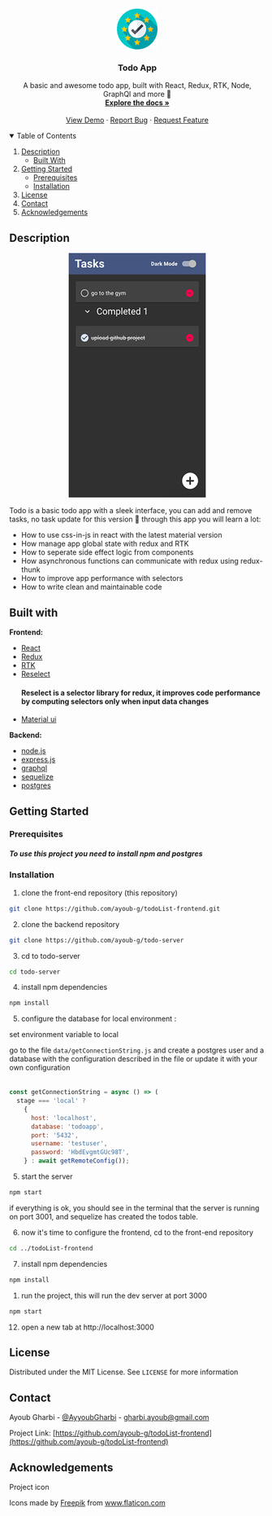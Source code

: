 <!-- PROJECT LOGO -->
<br />
<p align="center">
  <a href="https://github.com/ayoub-g/todoList-frontend.git">
    <img src="images/logo.png" alt="Logo" width="80" height="80">
  </a>

  <h3 align="center">Todo App</h3>

  <p align="center">
    A basic and awesome todo app, built with React, Redux, RTK, Node, GraphQl and more 🥳
    <br />
    <a href="https://github.com/ayoub-g/todoList-frontend"><strong>Explore the docs »</strong></a>
    <br />
    <br />
    <a href="https://apps.ayoubgharbi.com/todo">View Demo</a>
    ·
    <a href="https://github.com/ayoub-g/todoList-frontend/issues">Report Bug</a>
    ·
    <a href="https://github.com/ayoub-g/todoList-frontendissues">Request Feature</a>
  </p>
</p>
<!-- TABLE OF CONTENTS -->
<details open="open">
  <summary>Table of Contents</summary>
  <ol>
    <li>
      <a href="#description">Description</a>
      <ul>
        <li><a href="#built-with">Built With</a></li>
      </ul>
    </li>
    <li>
      <a href="#getting-started">Getting Started</a>
      <ul>
        <li><a href="#prerequisites">Prerequisites</a></li>
        <li><a href="#installation">Installation</a></li>
      </ul>
    </li>
    <li><a href="#license">License</a></li>
    <li><a href="#contact">Contact</a></li>
    <li><a href="#acknowledgements">Acknowledgements</a></li>

  </ol>
</details>

## Description

<p align="center"><img src="images/screenshot.png"/></p>

Todo is a basic todo app with a sleek interface, you can add and remove tasks, no task update for this version 🙁 through this app you will learn a lot:

- How to use css-in-js in react with the latest material version
- How manage app global state with redux and RTK
- How to seperate side effect logic from components
- How asynchronous functions can communicate with redux using redux-thunk
- How to improve app performance with selectors
- How to write clean and maintainable code

## Built with

**Frontend:**

- [React](https://reactjs.org)
- [Redux](https://redux.js.org/)
- [RTK](https://redux-toolkit.js.org/rtk-query/overview)
- [Reselect](https://github.com/reduxjs/reselect#readme)
  #### Reselect is a selector library for redux, it improves code performance by computing selectors only when input data changes
- [Material ui](https://material-ui.com/)

**Backend:**

- [node.js](https://nodejs.dev)
- [express.js](https://expressjs.com)
- [graphql](https://graphql.org)
- [sequelize](https://sequelize.org)
- [postgres](https://www.postgresql.org)

<!-- GETTING STARTED -->

## Getting Started

### Prerequisites

##### To use this project you need to install npm and postgres

### Installation

1. clone the front-end repository (this repository)

```sh
git clone https://github.com/ayoub-g/todoList-frontend.git
```

2. clone the backend repository

```sh
git clone https://github.com/ayoub-g/todo-server
```

3. cd to todo-server
```sh
cd todo-server
```

4. install npm dependencies

```sh
npm install
```

5. configure the database for local environment :

set environment variable to local 

go to the file `data/getConnectionString.js` and create a postgres user and a database with the configuration described in the file or update it with your own configuration
```js

const getConnectionString = async () => (
  stage === 'local' ?
    {
      host: 'localhost',
      database: 'todoapp',
      port: '5432',
      username: 'testuser',
      password: 'HbdEvgmtGUc98T',
    } : await getRemoteConfig());
```

5. start the server

```sh
npm start
```

if everything is ok, you should see in the terminal that the server is running on port 3001, and sequelize has created the todos table.

6. now it's time to configure the frontend, cd to the front-end repository

```sh
cd ../todoList-frontend
```

7. install npm dependencies

```sh
npm install
```

1.  run the project, this will run the dev server at port 3000

```sh
npm start
```

12. open a new tab at http://localhost:3000

<!-- LICENSE -->

## License

Distributed under the MIT License. See `LICENSE` for more information

<!-- CONTACT -->

## Contact

Ayoub Gharbi - [@AyyoubGharbi](https://twitter.com/AyyoubGharbi) - gharbi.ayoub@gmail.com

Project Link: [https://github.com/ayoub-g/todoList-frontend](https://github.com/ayoub-g/todoList-frontend)

<!-- ACKNOWLEDGEMENTS -->

## Acknowledgements

Project icon

<div>Icons made by <a href="https://www.freepik.com" title="Freepik">Freepik</a> from <a href="https://www.flaticon.com/" title="Flaticon">www.flaticon.com</a></div>
